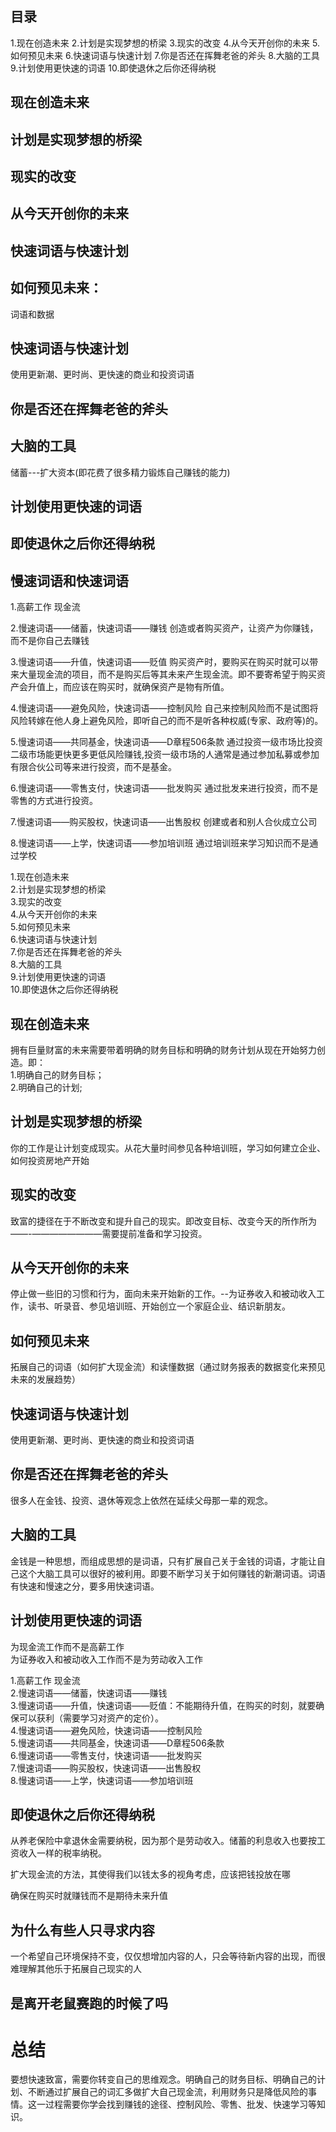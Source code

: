 ## 目录
1.现在创造未来
2.计划是实现梦想的桥梁
3.现实的改变
4.从今天开创你的未来
5.如何预见未来
6.快速词语与快速计划
7.你是否还在挥舞老爸的斧头
8.大脑的工具
9.计划使用更快速的词语
10.即使退休之后你还得纳税

## 现在创造未来
## 计划是实现梦想的桥梁
## 现实的改变
## 从今天开创你的未来
## 快速词语与快速计划
## 如何预见未来： 
词语和数据

## 快速词语与快速计划
使用更新潮、更时尚、更快速的商业和投资词语
## 你是否还在挥舞老爸的斧头
## 大脑的工具
储蓄---扩大资本(即花费了很多精力锻炼自己赚钱的能力)
## 计划使用更快速的词语
## 即使退休之后你还得纳税

## 慢速词语和快速词语
1.高薪工作 现金流

2.慢速词语——储蓄，快速词语——赚钱
  创造或者购买资产，让资产为你赚钱，而不是你自己去赚钱

3.慢速词语——升值，快速词语——贬值
  购买资产时，要购买在购买时就可以带来大量现金流的项目，而不是购买后等其未来产生现金流。即不要寄希望于购买资产会升值上，而应该在购买时，就确保资产是物有所值。

4.慢速词语——避免风险，快速词语——控制风险
  自己来控制风险而不是试图将风险转嫁在他人身上避免风险，即听自己的而不是听各种权威(专家、政府等)的。

5.慢速词语——共同基金，快速词语——D章程506条款
  通过投资一级市场比投资二级市场能更快更多更低风险赚钱,投资一级市场的人通常是通过参加私募或参加有限合伙公司等来进行投资，而不是基金。

6.慢速词语——零售支付，快速词语——批发购买
  通过批发来进行投资，而不是零售的方式进行投资。

7.慢速词语——购买股权，快速词语——出售股权
  创建或者和别人合伙成立公司

8.慢速词语——上学，快速词语——参加培训班
  通过培训班来学习知识而不是通过学校
  
1.现在创造未来       
2.计划是实现梦想的桥梁       
3.现实的改变       
4.从今天开创你的未来      
5.如何预见未来      
6.快速词语与快速计划      
7.你是否还在挥舞老爸的斧头       
8.大脑的工具      
9.计划使用更快速的词语      
10.即使退休之后你还得纳税        


## 现在创造未来
拥有巨量财富的未来需要带着明确的财务目标和明确的财务计划从现在开始努力创造。即：     
1.明确自己的财务目标；     
2.明确自己的计划;    

## 计划是实现梦想的桥梁
你的工作是让计划变成现实。从花大量时间参见各种培训班，学习如何建立企业、如何投资房地产开始    

## 现实的改变
致富的捷径在于不断改变和提升自己的现实。即改变目标、改变今天的所作所为——-————————需要提前准备和学习投资。   

## 从今天开创你的未来
停止做一些旧的习惯和行为，面向未来开始新的工作。--为证券收入和被动收入工作，读书、听录音、参见培训班、开始创立一个家庭企业、结识新朋友。    

## 如何预见未来
拓展自己的词语（如何扩大现金流）和读懂数据（通过财务报表的数据变化来预见未来的发展趋势）  
  
## 快速词语与快速计划
使用更新潮、更时尚、更快速的商业和投资词语    

## 你是否还在挥舞老爸的斧头
很多人在金钱、投资、退休等观念上依然在延续父母那一辈的观念。    

## 大脑的工具
金钱是一种思想，而组成思想的是词语，只有扩展自己关于金钱的词语，才能让自己这个大脑工具可以很好的被利用。即要不断学习关于如何赚钱的新潮词语。词语有快速和慢速之分，要多用快速词语。   

## 计划使用更快速的词语
为现金流工作而不是高薪工作     
为证券收入和被动收入工作而不是为劳动收入工作     

1.高薪工作 现金流    
2.慢速词语——储蓄，快速词语——赚钱    
3.慢速词语——升值，快速词语——贬值：不能期待升值，在购买的时刻，就要确保可以获利（需要学习对资产的定价）。    
4.慢速词语——避免风险，快速词语——控制风险    
5.慢速词语——共同基金，快速词语——D章程506条款    
6.慢速词语——零售支付，快速词语——批发购买     
7.慢速词语——购买股权，快速词语——出售股权    
8.慢速词语——上学，快速词语——参加培训班     

## 即使退休之后你还得纳税
从养老保险中拿退休金需要纳税，因为那个是劳动收入。储蓄的利息收入也要按工资收入一样的税率纳税。   

扩大现金流的方法，其使得我们以钱太多的视角考虑，应该把钱投放在哪   

确保在购买时就赚钱而不是期待未来升值    

## 为什么有些人只寻求内容
一个希望自己环境保持不变，仅仅想增加内容的人，只会等待新内容的出现，而很难理解其他乐于拓展自己现实的人    

## 是离开老鼠赛跑的时候了吗

# 总结
要想快速致富，需要你转变自己的思维观念。明确自己的财务目标、明确自己的计划、不断通过扩展自己的词汇多做扩大自己现金流，利用财务只是降低风险的事情。这一过程需要你学会找到赚钱的途径、控制风险、零售、批发、快速学习等知识。

